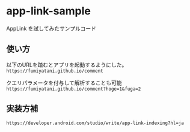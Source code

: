 # app-link-sample
AppLink を試してみたサンプルコード

## 使い方
以下のURLを踏むとアプリを起動するようにした。
`https://fumiyatani.github.io/comment`

クエリパラメータを付与して解析することも可能
`https://fumiyatani.github.io/comment?hoge=1&fuga=2`


## 実装方補
`https://developer.android.com/studio/write/app-link-indexing?hl=ja`
